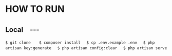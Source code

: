 # HOW TO RUN　
## Local　---
`$ git clone 　
 $ composer install　
 $ cp .env.example .env　
 $ php artisan key:generate　
 $ php artisan config:clear　
 $ php artisan serve　
`
